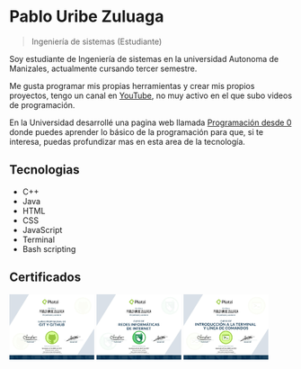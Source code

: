 # Pablo Uribe Zuluaga
>  Ingeniería de sistemas (Estudiante)

Soy estudiante de Ingeniería de sistemas en la universidad Autonoma de Manizales, actualmente cursando tercer semestre.

Me gusta programar mis propias herramientas y crear mis propios proyectos, tengo un canal en [YouTube](https://www.youtube.com/channel/UC62Vw-ATtv01Pgk2yHvLjdg), no muy activo en el que subo videos de programación.

En la Universidad desarrollé una pagina web llamada [Programación desde 0]() donde puedes aprender lo básico de la programación para que, si te interesa, puedas profundizar mas en esta area de la tecnología.

## Tecnologias
- C++
- Java
- HTML
- CSS
- JavaScript
- Terminal
- Bash scripting


## Certificados

<div>
    <img src="images/git.jpg" width="30%">
    <img src="images/redes.jpg"  width="30%">
    <img src="images/terminal.jpg"  width="30%">
</div>